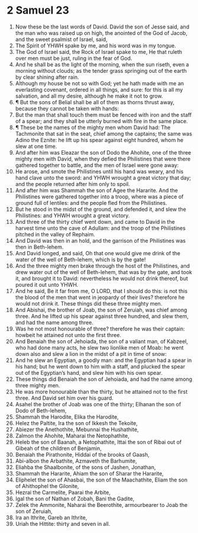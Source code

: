 ﻿# 2 Samuel  23
1. Now these be the last words of David. David the son of Jesse said, and the man who was raised up on high, the anointed of the God of Jacob, and the sweet psalmist of Israel, said, 
2. The Spirit of YHWH spake by me, and his word was in my tongue. 
3. The God of Israel said, the Rock of Israel spake to me, He that ruleth over men must be just, ruling in the fear of God. 
4. And he shall be as the light of the morning, when the sun riseth, even a morning without clouds; as the tender grass springing out of the earth by clear shining after rain. 
5. Although my house be not so with God; yet he hath made with me an everlasting covenant, ordered in all things, and sure: for this is all my salvation, and all my desire, although he make it not to grow. 
6. ¶ But the sons of Belial shall be all of them as thorns thrust away, because they cannot be taken with hands: 
7. But the man that shall touch them must be fenced with iron and the staff of a spear; and they shall be utterly burned with fire in the same place. 
8. ¶ These be the names of the mighty men whom David had: The Tachmonite that sat in the seat, chief among the captains; the same was Adino the Eznite: he lift up his spear against eight hundred, whom he slew at one time. 
9. And after him was Eleazar the son of Dodo the Ahohite, one of the three mighty men with David, when they defied the Philistines that were there gathered together to battle, and the men of Israel were gone away: 
10. He arose, and smote the Philistines until his hand was weary, and his hand clave unto the sword: and YHWH wrought a great victory that day; and the people returned after him only to spoil. 
11. And after him was Shammah the son of Agee the Hararite. And the Philistines were gathered together into a troop, where was a piece of ground full of lentiles: and the people fled from the Philistines. 
12. But he stood in the midst of the ground, and defended it, and slew the Philistines: and YHWH wrought a great victory. 
13. And three of the thirty chief went down, and came to David in the harvest time unto the cave of Adullam: and the troop of the Philistines pitched in the valley of Rephaim. 
14. And David was then in an hold, and the garrison of the Philistines was then in Beth-lehem. 
15. And David longed, and said, Oh that one would give me drink of the water of the well of Beth-lehem, which is by the gate! 
16. And the three mighty men brake through the host of the Philistines, and drew water out of the well of Beth-lehem, that was by the gate, and took it, and brought it to David: nevertheless he would not drink thereof, but poured it out unto YHWH. 
17. And he said, Be it far from me, O LORD, that I should do this: is not this the blood of the men that went in jeopardy of their lives? therefore he would not drink it. These things did these three mighty men. 
18. And Abishai, the brother of Joab, the son of Zeruiah, was chief among three. And he lifted up his spear against three hundred, and slew them, and had the name among three. 
19. Was he not most honourable of three? therefore he was their captain: howbeit he attained not unto the first three. 
20. And Benaiah the son of Jehoiada, the son of a valiant man, of Kabzeel, who had done many acts, he slew two lionlike men of Moab: he went down also and slew a lion in the midst of a pit in time of snow: 
21. And he slew an Egyptian, a goodly man: and the Egyptian had a spear in his hand; but he went down to him with a staff, and plucked the spear out of the Egyptian’s hand, and slew him with his own spear. 
22. These things did Benaiah the son of Jehoiada, and had the name among three mighty men. 
23. He was more honourable than the thirty, but he attained not to the first three. And David set him over his guard. 
24. Asahel the brother of Joab was one of the thirty; Elhanan the son of Dodo of Beth-lehem, 
25. Shammah the Harodite, Elika the Harodite, 
26. Helez the Paltite, Ira the son of Ikkesh the Tekoite, 
27. Abiezer the Anethothite, Mebunnai the Hushathite, 
28. Zalmon the Ahohite, Maharai the Netophathite, 
29. Heleb the son of Baanah, a Netophathite, Ittai the son of Ribai out of Gibeah of the children of Benjamin, 
30. Benaiah the Pirathonite, Hiddai of the brooks of Gaash, 
31. Abi-albon the Arbathite, Azmaveth the Barhumite, 
32. Eliahba the Shaalbonite, of the sons of Jashen, Jonathan, 
33. Shammah the Hararite, Ahiam the son of Sharar the Hararite, 
34. Eliphelet the son of Ahasbai, the son of the Maachathite, Eliam the son of Ahithophel the Gilonite, 
35. Hezrai the Carmelite, Paarai the Arbite, 
36. Igal the son of Nathan of Zobah, Bani the Gadite, 
37. Zelek the Ammonite, Naharai the Beerothite, armourbearer to Joab the son of Zeruiah, 
38. Ira an Ithrite, Gareb an Ithrite, 
39. Uriah the Hittite: thirty and seven in all. 

